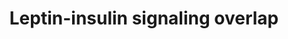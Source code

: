 ---
annotations:
- id: PW:0000363
  parent: regulatory pathway
  type: Pathway Ontology
  value: leptin system pathway
- id: PW:0000143
  parent: regulatory pathway
  type: Pathway Ontology
  value: insulin signaling pathway
authors:
- Susan
- Evelo
- MartijnVanIersel
- MaintBot
- Thomas
- Samuel Sklar
- Egonw
- Mkutmon
- Eweitz
description: Overlap of cellular insulin and leptin signaling
last-edited: 2021-05-14
organisms:
- Mus musculus
redirect_from:
- /index.php/Pathway:WP578
- /instance/WP578
revision: null
schema-jsonld:
- '@context': https://schema.org/
  '@id': https://wikipathways.github.io/pathways/WP578.html
  '@type': Dataset
  creator:
    '@type': Organization
    name: WikiPathways
  description: Overlap of cellular insulin and leptin signaling
  keywords:
  - Akt1/PKB
  - Insr
  - Insulin
  - Irs1
  - Irs2
  - Irs3
  - Irs4
  - Jak2
  - Lepr
  - Leptin
  - P110
  - P85
  - PDK1
  - PIP2
  - PIP3
  - PKC
  - Socs1
  - Socs2
  - Socs3
  - Stat3
  license: CC0
  name: Leptin-insulin signaling overlap
seo: CreativeWork
title: Leptin-insulin signaling overlap
wpid: WP578
---